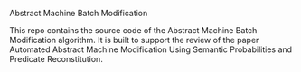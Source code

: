 Abstract Machine Batch Modification


This repo contains the source code of the Abstract Machine Batch Modification algorithm.
It is built to support the review of the paper Automated Abstract Machine Modification Using Semantic Probabilities and Predicate Reconstitution.

